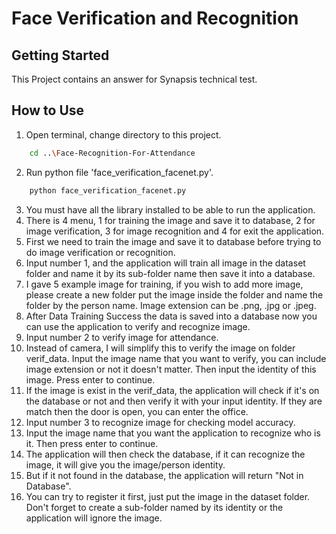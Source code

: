 # Face Verification and Recognition
  
## Getting Started
This Project contains an answer for Synapsis technical test.

## How to Use
1. Open terminal, change directory to this project.
```sh
    cd ..\Face-Recognition-For-Attendance
```
2. Run python file 'face_verification_facenet.py'.
```sh
    python face_verification_facenet.py
```
3. You must have all the library installed to be able to run the application.
4. There is 4 menu, 1 for training the image and save it to database, 2 for image verification, 3 for image recognition and 4 for exit the application.
5. First we need to train the image and save it to database before trying to do image verification or recognition.
6. Input number 1, and the application will train all image in the dataset folder and name it by its sub-folder name then save it into a database.
7. I gave 5 example image for training, if you wish to add more image, please create a new folder put the image inside the folder and name the folder by the person name. Image extension can be .png, .jpg or .jpeg.
8. After Data Training Success the data is saved into a database now you can use the application to verify and recognize image.
9. Input number 2 to verify image for attendance.
10. Instead of camera, I will simplify this to verify the image on folder verif_data. Input the image name that you want to verify, you can include image extension or not it doesn't matter. Then input the identity of this image. Press enter to continue.
11. If the image is exist in the verif_data, the application will check if it's on the database or not and then verify it with your input identity. If they are match then the door is open, you can enter the office.
12. Input number 3 to recognize image for checking model accuracy.
13. Input the image name that you want the application to recognize who is it. Then press enter to continue.
14. The application will then check the database, if it can recognize the image, it will give you the image/person identity.
15. But if it not found in the database, the application will return "Not in Database".
16. You can try to register it first, just put the image in the dataset folder. Don't forget to create a sub-folder named by its identity or the application will ignore the image.